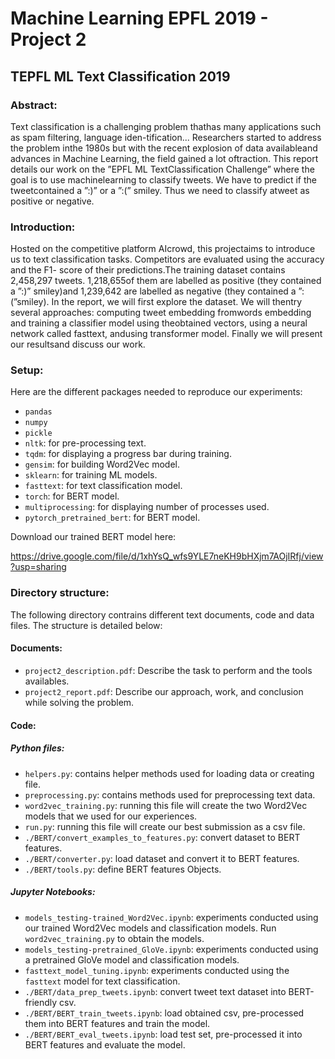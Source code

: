 # Machine Learning EPFL 2019 - Project 2

## TEPFL ML Text Classification 2019

### Abstract:

Text  classification  is  a  challenging  problem  thathas  many  applications  such  as  spam  filtering,  language  iden-tification...   Researchers   started   to   address   the   problem   inthe  1980s  but  with  the  recent  explosion  of  data  availableand  advances  in  Machine  Learning,  the  field  gained  a  lot  oftraction. This report details our work on the ”EPFL ML TextClassification  Challenge”  where  the  goal  is  to  use  machinelearning  to  classify  tweets.  We  have  to  predict  if  the  tweetcontained  a  ”:)”  or  a  ”:(”  smiley.  Thus  we  need  to  classify  atweet as positive or negative. 



### Introduction:

Hosted on the competitive platform AIcrowd, this projectaims to introduce us to text classification tasks. Competitors are evaluated using the accuracy and the F1- score of their predictions.The training dataset contains 2,458,297 tweets. 1,218,655of them are labelled as positive (they contained a ”:)” smiley)and 1,239,642 are labelled as negative (they contained a ”:(”smiley). In the report, we will first explore the dataset. We will thentry  several  approaches:  computing  tweet  embedding  fromwords  embedding  and  training  a  classifier  model  using  theobtained vectors, using a neural network called fasttext, andusing transformer model. Finally we will present our resultsand discuss our work.

### Setup:

Here are the different packages needed to reproduce our experiments:

- `pandas`
- `numpy`
- `pickle`
- `nltk`: for pre-processing text.
- `tqdm`: for displaying a progress bar during training.
- `gensim`: for building Word2Vec model.
- `sklearn`: for training ML models.
- `fasttext`: for text classification model.
- `torch`: for BERT model.
- `multiprocessing`: for displaying number of processes used.
- `pytorch_pretrained_bert`: for BERT model.

Download our trained BERT model here:

https://drive.google.com/file/d/1xhYsQ_wfs9YLE7neKH9bHXjm7AOjIRfj/view?usp=sharing

### Directory structure:

The following directory contrains different text documents, code and data files. The structure is detailed below:

#### Documents:

- `project2_description.pdf`: Describe the task to perform and the tools availables.
- `project2_report.pdf`: Describe our approach, work, and conclusion while solving the problem.

#### Code:

##### Python files:

- `helpers.py`: contains helper methods used for loading data or creating file.
- `preprocessing.py`: contains methods used for preprocessing text data.
- `word2vec_training.py`: running this file will create the two Word2Vec models that we used for our experiences.
- `run.py`: running this file will create our best submission as a csv file.
- `./BERT/convert_examples_to_features.py`: convert dataset to BERT features.
- `./BERT/converter.py`: load dataset and convert it to BERT features.
- `./BERT/tools.py`: define BERT features Objects.


##### Jupyter Notebooks:
- `models_testing-trained_Word2Vec.ipynb`: experiments conducted using our trained Word2Vec models and classification models. Run `word2vec_training.py` to obtain the models.
- `models_testing-pretrained_GloVe.ipynb`: experiments conducted using a pretrained GloVe model and classification models.
- `fasttext_model_tuning.ipynb`: experiments conducted using the `fasttext` model for text classification. 
- `./BERT/data_prep_tweets.ipynb`: convert tweet text dataset into BERT-friendly csv.
- `./BERT/BERT_train_tweets.ipynb`: load obtained csv, pre-processed them into BERT features and train the model.
- `./BERT/BERT_eval_tweets.ipynb`: load test set, pre-processed it into BERT features and evaluate the model.
